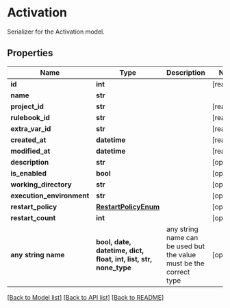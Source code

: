 # Activation

Serializer for the Activation model.

## Properties
Name | Type | Description | Notes
------------ | ------------- | ------------- | -------------
**id** | **int** |  | [readonly] 
**name** | **str** |  | 
**project_id** | **str** |  | [readonly] 
**rulebook_id** | **str** |  | [readonly] 
**extra_var_id** | **str** |  | [readonly] 
**created_at** | **datetime** |  | [readonly] 
**modified_at** | **datetime** |  | [readonly] 
**description** | **str** |  | [optional] 
**is_enabled** | **bool** |  | [optional] 
**working_directory** | **str** |  | [optional] 
**execution_environment** | **str** |  | [optional] 
**restart_policy** | [**RestartPolicyEnum**](RestartPolicyEnum.md) |  | [optional] 
**restart_count** | **int** |  | [optional] 
**any string name** | **bool, date, datetime, dict, float, int, list, str, none_type** | any string name can be used but the value must be the correct type | [optional]

[[Back to Model list]](../README.md#documentation-for-models) [[Back to API list]](../README.md#documentation-for-api-endpoints) [[Back to README]](../README.md)


